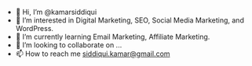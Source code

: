 - 👋 Hi, I’m @kamarsiddiqui
- 👀 I’m interested in Digital Marketing, SEO, Social Media Marketing, and WordPress.
- 🌱 I’m currently learning Email Marketing, Affiliate Marketing.
- 💞️ I’m looking to collaborate on ...
- 📫 How to reach me siddiqui.kamar@gmail.com

<!---
kamarsiddiqui/kamarsiddiqui is a ✨ special ✨ repository because its `README.md` (this file) appears on your GitHub profile.
You can click the Preview link to take a look at your changes.
--->
